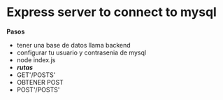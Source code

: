 # Express server to connect to mysql
**Pasos**
- tener una base de datos llama backend
- configurar tu usuario y contrasenia de mysql
- node index.js
- ***rutas***
- GET'/POSTS'
- OBTENER POST
- POST'/POSTS'
